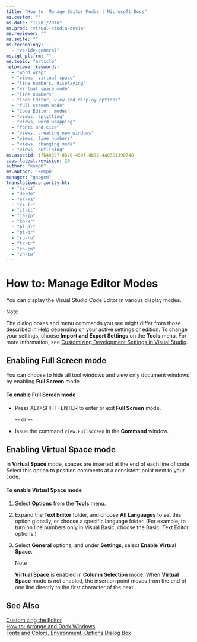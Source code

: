 ```yaml
---
title: "How to: Manage Editor Modes | Microsoft Docs"
ms.custom: ""
ms.date: "11/01/2016"
ms.prod: "visual-studio-dev14"
ms.reviewer: ""
ms.suite: ""
ms.technology: 
  - "vs-ide-general"
ms.tgt_pltfrm: ""
ms.topic: "article"
helpviewer_keywords: 
  - "word wrap"
  - "views, virtual space"
  - "line numbers, displaying"
  - "virtual space mode"
  - "line numbers"
  - "Code Editor, view and display options"
  - "full screen mode"
  - "Code Editor, modes"
  - "views, splitting"
  - "views, word wrapping"
  - "fonts and size"
  - "views, creating new windows"
  - "views, line numbers"
  - "views, changing mode"
  - "views, outlining"
ms.assetid: 1fb48027-d870-439f-8b72-4a0321390748
caps.latest.revision: 20
author: "kempb"
ms.author: "kempb"
manager: "ghogen"
translation.priority.ht: 
  - "cs-cz"
  - "de-de"
  - "es-es"
  - "fr-fr"
  - "it-it"
  - "ja-jp"
  - "ko-kr"
  - "pl-pl"
  - "pt-br"
  - "ru-ru"
  - "tr-tr"
  - "zh-cn"
  - "zh-tw"
---
```

# How to: Manage Editor Modes
You can display the Visual Studio Code Editor in various display modes.  
  
> [!NOTE]
>  The dialog boxes and menu commands you see might differ from those described in Help depending on your active settings or edition. To change your settings, choose **Import and Export Settings** on the **Tools** menu. For more information, see [Customizing Development Settings in Visual Studio](http://msdn.microsoft.com/en-us/22c4debb-4e31-47a8-8f19-16f328d7dcd3).  
  
## Enabling Full Screen mode  
 You can choose to hide all tool windows and view only document windows by enabling **Full Screen** mode.  
  
#### To enable Full Screen mode  
  
-   Press ALT+SHIFT+ENTER to enter or exit **Full Screen** mode.  
  
     -- or --  
  
-   Issue the command `View.Fullscreen` in the **Command** window.  
  
## Enabling Virtual Space mode  
 In **Virtual Space** mode, spaces are inserted at the end of each line of code. Select this option to position comments at a consistent point next to your code.  
  
#### To enable Virtual Space mode  
  
1.  Select **Options** from the **Tools** menu.  
  
2.  Expand the **Text Editor** folder, and choose **All Languages** to set this option globally, or choose a specific language folder. (For example, to turn on line numbers only in Visual Basic, choose the Basic, Text Editor options.)  
  
3.  Select **General** options, and under **Settings**, select **Enable Virtual Space**.  
  
    > [!NOTE]
    >  **Virtual Space** is enabled in **Column Selection** mode. When **Virtual Space** mode is not enabled, the insertion point moves from the end of one line directly to the first character of the next.  
  
## See Also  
 [Customizing the Editor](../ide/customizing-the-editor.md)   
 [How to: Arrange and Dock Windows](../misc/how-to-arrange-and-dock-windows.md)   
 [Fonts and Colors, Environment, Options Dialog Box](../ide/reference/fonts-and-colors-environment-options-dialog-box.md)
